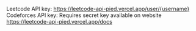 Leetcode API key: https://leetcode-api-pied.vercel.app/user/{username}
Codeforces API key: Requires secret key available on website
https://leetcode-api-pied.vercel.app/docs
